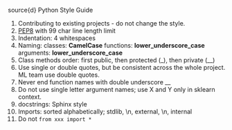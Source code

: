 source{d} Python Style Guide

1. Contributing to existing projects - do not change the style.
2. [PEP8](https://www.python.org/dev/peps/pep-0008/) with 99 char line length limit
3. Indentation: 4 whitespaces
4. Naming: classes: **CamelCase** functions: **lower_underscore_case** arguments: **lower_underscore_case**
5. Class methods order: first public, then protected (_), then private (__)
6. Use single or double quotes, but be consistent across the whole project. ML team use double quotes.
7. Never end function names with double underscore __
8. Do not use single letter argument names; use X and Y only in sklearn context.
9. docstrings: Sphinx style
10. Imports: sorted alphabetically; stdlib, \n, external, \n, internal
11. Do not `from xxx import *`
